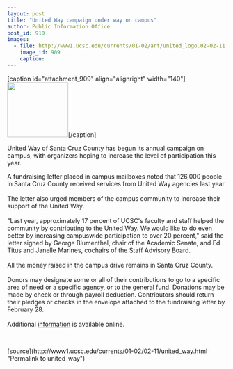 ```yaml
---
layout: post
title: "United Way campaign under way on campus"
author: Public Information Office
post_id: 910
images:
  - file: http://www1.ucsc.edu/currents/01-02/art/united_logo.02-02-11.140.gif
    image_id: 909
    caption: 
---
```


[caption id="attachment_909" align="alignright" width="140"]<a href="http://localhost/mysite/wp-content/uploads/2002/02/united_logo.02-02-11.140.gif"><img class="size-full wp-image-909" src="http://localhost/mysite/wp-content/uploads/2002/02/united_logo.02-02-11.140.gif" alt="" width="140" height="126" /></a>[/caption]
<p>
  United Way of Santa Cruz County has begun its annual campaign on campus, with organizers hoping to increase the level of participation this year.
</p>A fundraising letter placed in campus mailboxes noted that 126,000 people in Santa Cruz County received services from United Way agencies last year.<br>
<br>
The letter also urged members of the campus community to increase their support of the United Way.<br>
<br>
"Last year, approximately 17 percent of UCSC's faculty and staff helped the community by contributing to the United Way. We would like to do even better by increasing campuswide participation to over 20 percent," said the letter signed by George Blumenthal, chair of the Academic Senate, and Ed Titus and Janelle Marines, cochairs of the Staff Advisory Board.<br>
<br>
All the money raised in the campus drive remains in Santa Cruz County.<br>
<br>
Donors may designate some or all of their contributions to go to a specific area of need or a specific agency, or to the general fund. Donations may be made by check or through payroll deduction. Contributors should return their pledges or checks in the envelope attached to the fundraising letter by February 28.<br>
<br>
Additional <a href="http://www2.ucsc.edu/united-way">information</a> is available online.
<p>
  <br>

</p>
<p>

</p>
[source](http://www1.ucsc.edu/currents/01-02/02-11/united_way.html "Permalink to united_way")
